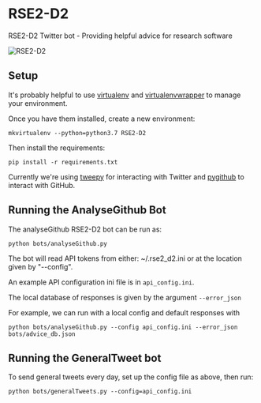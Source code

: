 # RSE2-D2
RSE2-D2 Twitter bot - Providing helpful advice for research software 

![RSE2-D2](https://mir-s3-cdn-cf.behance.net/project_modules/disp/9c2f1f9986639.560dd95e62864.png)

## Setup

It's probably helpful to use [virtualenv](https://virtualenv.pypa.io) and [virtualenvwrapper](https://virtualenvwrapper.readthedocs.io/en/latest/) to manage your environment.

Once you have them installed, create a new environment:

```mkvirtualenv --python=python3.7 RSE2-D2```

Then install the requirements:

```pip install -r requirements.txt```

Currently we're using [tweepy](http://tweepy.readthedocs.org) for interacting with Twitter and [pygithub](https://pygithub.readthedocs.io) to interact with GitHub.

## Running the AnalyseGithub Bot

The analyseGithub RSE2-D2 bot can be run as:

```python bots/analyseGithub.py ```

The bot will read API tokens from either: ~/.rse2_d2.ini or at the location
given by "--config".

An example API configuration ini file is in `api_config.ini`.

The local database of responses is given by the argument ```--error_json```

For example, we can run with a local config and default responses with

```python bots/analyseGithub.py --config api_config.ini --error_json bots/advice_db.json```

## Running the GeneralTweet bot

To send general tweets every day, set up the config file as above, then run:

```python bots/generalTweets.py --config=api_config.ini```

